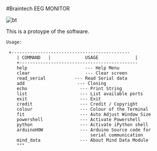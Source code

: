 #Braintech EEG MONITOR

![bt](https://user-images.githubusercontent.com/44691957/65367340-79ce9c00-dc62-11e9-80e8-095d77ac0202.jpg)

This is a protoype of the software. 

```
Usage:

 +---------------------------------------------
    | COMMAND   |             USAGE              |
    +--------------------------------------------- 
    help                      --- Help Menu
    clear                     --- Clear screen
    read_serial           --- Read Serial data
    add                    --- Cloning
    echo                    --- Print String
    list                    --- List available ports
    exit                    --- Exit
    credit                  --- Credit / Copyright
    colour                  --- Colour of the Terminal
    fit                     --- Auto Adjust Window Size
    powershell              --- Activate Powershell
    python                  --- Activate iPython shell
    arduinoHOW              --- Arduino Source code for
                                serial communication
    mind_data               --- About Mind Data Module
    """
